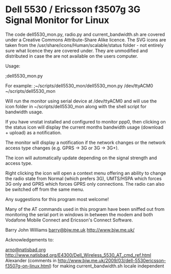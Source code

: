# Dell 5530 / Ericsson f3507g 3G Signal Monitor for Linux

The code dell5530_mon.py, radio.py and current_bandwidth.sh are covered under a Creative Commons Attribute-Share Alike licence.  The SVG icons are taken from the /usr/share/icons/Human/scalable/status folder - not entirely sure what licence they are covered under.  They are unmodified and distributed in case the are not available on the users computer.  

Usage:

;dell5530_mon.py <SERIAL> <INSTALLLOCATION>

For example:
;~/scripts/dell5530_mon/dell5530_mon.py /dev/ttyACM0 ~/scripts/dell5530_mon

Will run the monitor using serial device at /dev/ttyACM0 and will use the icon folder in ~/scripts/dell5530_mon along with the shell script for bandwidth usage.  

If you have vnstat installed and configured to monitor ppp0, then clicking on the status icon will display the current months bandwidth usage (download + upload) as a notification.  

The monitor will display a notification if the network changes or the network access type changes (e.g. GPRS -> 3G or 3G -> 3G+).  

The icon will automatically update depending on the signal strength and access type.  

Right clicking the icon will open a context menu offering an ability to change the radio state from Normal (which prefers 3G), UMTS/HSPA which forces 3G only and GPRS which forces GPRS only connections.  The radio can also be switched off from the same menu.  

Any suggestions for this program most welcome!  

Many of the AT commands used in this program have been sniffed out from monitoring the serial port in windows in between the modem and both Vodafone Mobile Connect and Ericsson's Connect Software.  

Barry John Williams <barry@bjw.me.uk> http://www.bjw.me.uk/

Acknowledgements to:

<arno@natisbad.org> http://www.natisbad.org/E4300/Dell_Wireless_5530_AT_cmd_ref.html
Alexander (comments in http://www.bjw.me.uk/2009/03/dell-5530ericsson-f3507g-on-linux.html) for making current_bandwidth.sh locale independent
